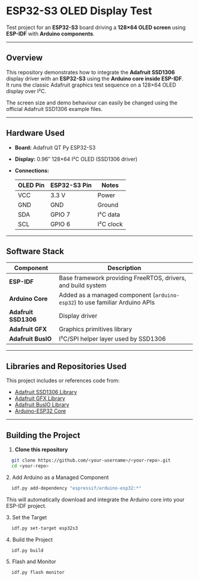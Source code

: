 # ESP32-S3 OLED Display Test

Test project for an **ESP32-S3** board driving a **128×64 OLED screen** using **ESP-IDF** with **Arduino components**.

---

##  Overview

This repository demonstrates how to integrate the **Adafruit SSD1306** display driver with an **ESP32-S3** using the **Arduino core inside ESP-IDF**.  
It runs the classic Adafruit graphics test sequence on a 128×64 OLED display over I²C.

The screen size and demo behaviour can easily be changed using the official Adafruit SSD1306 example files.

---

##  Hardware Used

- **Board:** Adafruit QT Py ESP32-S3  
- **Display:** 0.96″ 128×64 I²C OLED (SSD1306 driver)  
- **Connections:**

  | OLED Pin | ESP32-S3 Pin | Notes |
  |-----------|--------------|-------|
  | VCC | 3.3 V | Power |
  | GND | GND | Ground |
  | SDA | GPIO 7 | I²C data |
  | SCL | GPIO 6 | I²C clock |

---

##  Software Stack

| Component | Description |
|------------|-------------|
| **ESP-IDF** | Base framework providing FreeRTOS, drivers, and build system |
| **Arduino Core** | Added as a managed component (`arduino-esp32`) to use familiar Arduino APIs |
| **Adafruit SSD1306** | Display driver |
| **Adafruit GFX** | Graphics primitives library |
| **Adafruit BusIO** | I²C/SPI helper layer used by SSD1306 |

---

##  Libraries and Repositories Used

This project includes or references code from:

- [Adafruit SSD1306 Library](https://github.com/adafruit/Adafruit_SSD1306)
- [Adafruit GFX Library](https://github.com/adafruit/Adafruit-GFX-Library)
- [Adafruit BusIO Library](https://github.com/adafruit/Adafruit_BusIO)
- [Arduino-ESP32 Core](https://github.com/espressif/arduino-esp32)

---

## Building the Project

1. **Clone this repository**
```bash
  git clone https://github.com/<your-username>/<your-repo>.git
  cd <your-repo>
```
2️. Add Arduino as a Managed Component
```bash
  idf.py add-dependency "espressif/arduino-esp32:*"
```

This will automatically download and integrate the Arduino core into your ESP-IDF project.

3️. Set the Target
```bash
  idf.py set-target esp32s3
```
4️. Build the Project
```bash
  idf.py build
```
5️. Flash and Monitor
```bash
  idf.py flash monitor
```

